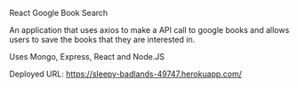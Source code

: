 React Google Book Search

An application that uses axios to make a API call to google books and allows users to save the books that they are interested in.

Uses Mongo, Express, React and Node.JS

Deployed URL:
https://sleepy-badlands-49747.herokuapp.com/
